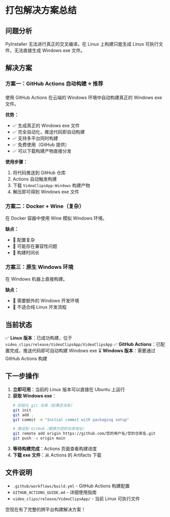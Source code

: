 # 打包解决方案总结

## 问题分析

PyInstaller 无法进行真正的交叉编译。在 Linux 上构建只能生成 Linux 可执行文件，无法直接生成 Windows exe 文件。

## 解决方案

### 方案一：GitHub Actions 自动构建 ⭐ 推荐
使用 GitHub Actions 在云端的 Windows 环境中自动构建真正的 Windows exe 文件。

**优势：**
- ✅ 生成真正的 Windows exe 文件
- ✅ 完全自动化，推送代码即自动构建
- ✅ 支持多平台同时构建
- ✅ 免费使用（GitHub 提供）
- ✅ 可以下载构建产物直接分发

**使用步骤：**
1. 将代码推送到 GitHub 仓库
2. Actions 自动触发构建
3. 下载 `VideoClipsApp-Windows` 构建产物
4. 解压即可得到 Windows exe 文件

### 方案二：Docker + Wine（复杂）
在 Docker 容器中使用 Wine 模拟 Windows 环境。

**缺点：**
- 🔴 配置复杂
- 🔴 可能存在兼容性问题
- 🔴 构建时间长

### 方案三：原生 Windows 环境
在 Windows 机器上直接构建。

**缺点：**
- 🔴 需要额外的 Windows 开发环境
- 🔴 不适合纯 Linux 开发流程

## 当前状态

✅ **Linux 版本**：已成功构建，位于 `video_clips/release/VideoClipsApp/VideoClipsApp`
✅ **GitHub Actions**：已配置完成，推送代码即可自动构建 Windows exe
⏳ **Windows 版本**：需要通过 GitHub Actions 构建

## 下一步操作

1. **立即可用**：当前的 Linux 版本可以直接在 Ubuntu 上运行
2. **获取 Windows exe**：
   ```bash
   # 初始化 git 仓库（如果还没有）
   git init
   git add .
   git commit -m "Initial commit with packaging setup"
   
   # 推送到 GitHub（替换为您的仓库地址）
   git remote add origin https://github.com/您的用户名/您的仓库名.git
   git push -u origin main
   ```
3. **等待构建完成**：Actions 页面查看构建进度
4. **下载 exe 文件**：从 Actions 的 Artifacts 下载

## 文件说明

- `.github/workflows/build.yml` - GitHub Actions 构建配置
- `GITHUB_ACTIONS_GUIDE.md` - 详细使用指南
- `video_clips/release/VideoClipsApp/` - 当前 Linux 可执行文件

您现在有了完整的跨平台构建解决方案！